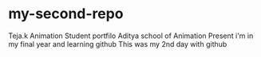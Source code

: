 # my-second-repo
Teja.k 
Animation Student portfilo 
Aditya school of Animation 
Present i'm in my final year and learning github
This was my 2nd day with github

